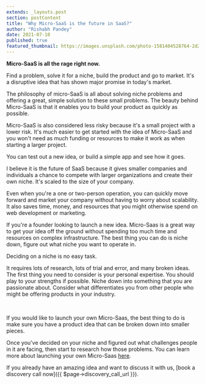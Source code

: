 ```yaml
---
extends: _layouts.post
section: postContent
title: "Why Micro-SaaS is the future in SaaS?"
author: "Rishabh Pandey"
date: 2021-07-10
published: true
featured_thumbnail: https://images.unsplash.com/photo-1581404528764-2d2d2e39db02?ixid=MnwxMjA3fDB8MHxwaG90by1wYWdlfHx8fGVufDB8fHx8&ixlib=rb-1.2.1&auto=format&fit=crop&w=487&q=20
---
```


**Micro-SaaS is all the rage right now.**

Find a problem, solve it for a niche, build the product and go to market. It's a disruptive idea that has shown major promise in today's market.

The philosophy of micro-SaaS is all about solving niche problems and offering a great, simple solution to these small problems. The beauty behind Micro-SaaS is that it enables you to build your product as quickly as possible.

Micro-SaaS is also considered less risky because it's a small project with a lower risk. It's much easier to get started with the idea of Micro-SaaS and you won't need as much funding or resources to make it work as when starting a larger project.

You can test out a new idea, or build a simple app and see how it goes.

I believe it is the future of SaaS because it gives smaller companies and individuals a chance to compete with larger organizations and create their own niche. It's scaled to the size of your company.

Even when you're a one or two-person operation, you can quickly move forward and market your company without having to worry about scalability. It also saves time, money, and resources that you might otherwise spend on web development or marketing.

If you're a founder looking to launch a new idea. Micro-Saas is a great way to get your idea off the ground without spending too much time and resources on complex infrastructure. The best thing you can do is niche down, figure out what niche you want to operate in.

<x-quote>
Deciding on a niche is no easy task.
</x-quote>

It requires lots of research, lots of trial and error, and many broken ideas. The first thing you need to consider is your personal expertise. You should play to your strengths if possible. Niche down into something that you are passionate about. Consider what differentiates you from other people who might be offering products in your industry.

<br/>

If you would like to launch your own Micro-Saas, the best thing to do is make sure you have a product idea that can be broken down into smaller pieces.

Once you've decided on your niche and figured out what challenges people in it are facing, then start to research how those problems. You can learn more about launching your own Micro-Saas [here](https://buffermint.com/articles/launch-your-micro-saas-product).

If you already have an amazing idea and want to discuss it with us, [book a discovery call now]({{ $page->discovery_call_url }}).
